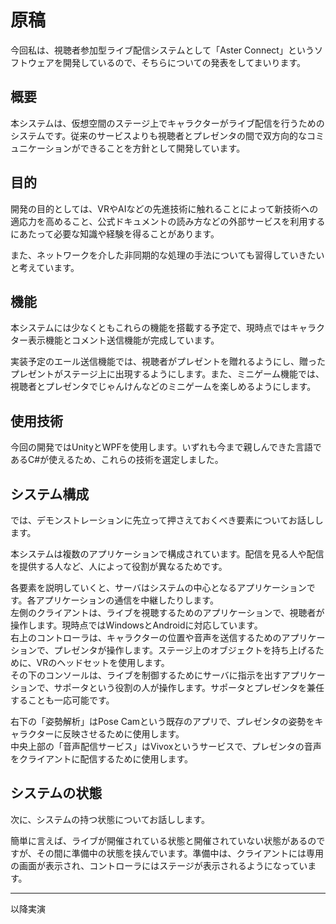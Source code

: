 # 原稿

今回私は、視聴者参加型ライブ配信システムとして「Aster Connect」というソフトウェアを開発しているので、そちらについての発表をしてまいります。

## 概要

本システムは、仮想空間のステージ上でキャラクターがライブ配信を行うためのシステムです。従来のサービスよりも視聴者とプレゼンタの間で双方向的なコミュニケーションができることを方針として開発しています。

## 目的

開発の目的としては、VRやAIなどの先進技術に触れることによって新技術への適応力を高めること、公式ドキュメントの読み方などの外部サービスを利用するにあたって必要な知識や経験を得ることがあります。

また、ネットワークを介した非同期的な処理の手法についても習得していきたいと考えています。

## 機能

本システムには少なくともこれらの機能を搭載する予定で、現時点ではキャラクター表示機能とコメント送信機能が完成しています。

実装予定のエール送信機能では、視聴者がプレゼントを贈れるようにし、贈ったプレゼントがステージ上に出現するようにします。また、ミニゲーム機能では、視聴者とプレゼンタでじゃんけんなどのミニゲームを楽しめるようにします。

## 使用技術

今回の開発ではUnityとWPFを使用します。いずれも今まで親しんできた言語であるC#が使えるため、これらの技術を選定しました。

## システム構成

では、デモンストレーションに先立って押さえておくべき要素についてお話しします。

本システムは複数のアプリケーションで構成されています。配信を見る人や配信を提供する人など、人によって役割が異なるためです。

各要素を説明していくと、サーバはシステムの中心となるアプリケーションです。各アプリケーションの通信を中継したりします。  
左側のクライアントは、ライブを視聴するためのアプリケーションで、視聴者が操作します。現時点ではWindowsとAndroidに対応しています。  
右上のコントローラは、キャラクターの位置や音声を送信するためのアプリケーションで、プレゼンタが操作します。ステージ上のオブジェクトを持ち上げるために、VRのヘッドセットを使用します。  
その下のコンソールは、ライブを制御するためにサーバに指示を出すアプリケーションで、サポータという役割の人が操作します。サポータとプレゼンタを兼任することも一応可能です。

右下の「姿勢解析」はPose Camという既存のアプリで、プレゼンタの姿勢をキャラクターに反映させるために使用します。  
中央上部の「音声配信サービス」はVivoxというサービスで、プレゼンタの音声をクライアントに配信するために使用します。

## システムの状態

次に、システムの持つ状態についてお話しします。

簡単に言えば、ライブが開催されている状態と開催されていない状態があるのですが、その間に準備中の状態を挟んでいます。準備中は、クライアントには専用の画面が表示され、コントローラにはステージが表示されるようになっています。

------

以降実演
